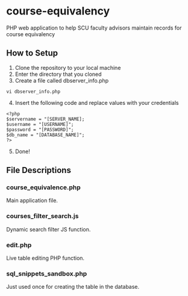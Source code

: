 # course-equivalency
PHP web application to help SCU faculty advisors maintain records for course equivalency 

## How to Setup
1. Clone the repository to your local machine
2. Enter the directory that you cloned
3. Create a file called dbserver_info.php 
```
vi dbserver_info.php
```
4. Insert the following code and replace values with your credentials
```
<?php
$servername = "[SERVER_NAME];
$username = "[USERNAME]";
$password = "[PASSWORD]";
$db_name = "[DATABASE_NAME]";
?>
```
5. Done! 


## File Descriptions

### course_equivalence.php 
Main application file. 

### courses_filter_search.js
Dynamic search filter JS function.

### edit.php
Live table editing PHP function.

### sql_snippets_sandbox.php
Just used once for creating the table in the database.
